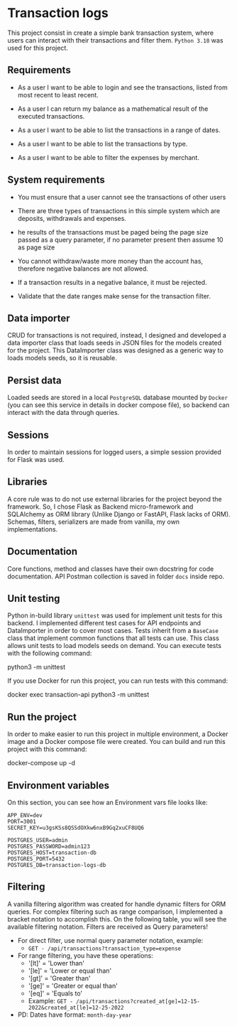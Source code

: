 # Transaction logs

  

This project consist in create a simple bank transaction system, where users can interact with their transactions and filter them. `Python 3.10` was used for this project.

  

## Requirements

  

- As a user I want to be able to login and see the transactions, listed from most recent to least recent.

- As a user I can return my balance as a mathematical result of the executed transactions.

- As a user I want to be able to list the transactions in a range of dates.

- As a user I want to be able to list the transactions by type.

- As a user I want to be able to filter the expenses by merchant.

  

## System requirements

  

- You must ensure that a user cannot see the transactions of other users

- There are three types of transactions in this simple system which are deposits, withdrawals and expenses.

- he results of the transactions must be paged being the page size passed as a query parameter, if no parameter present then assume 10 as page size

- You cannot withdraw/waste more money than the account has, therefore negative balances are not allowed.

- If a transaction results in a negative balance, it must be rejected.

- Validate that the date ranges make sense for the transaction filter.

  

## Data importer

CRUD for transactions is not required, instead, I designed and developed a data importer class that loads seeds in JSON files for the models created for the project. This DataImporter class was designed as a generic way to loads models seeds, so it is reusable.

  

## Persist data

  

Loaded seeds are stored in a local `PostgreSQL` database mounted by `Docker` (you can see this service in details in docker compose file), so backend can interact with the data through queries.

  

## Sessions

  

In order to maintain sessions for logged users, a simple session provided for Flask was used.

  

## Libraries

  

A core rule was to do not use external libraries for the project beyond the framework. So, I chose Flask as Backend micro-framework and SQLAlchemy as ORM library (Unlike Django or FastAPI, Flask lacks of ORM). Schemas, filters, serializers are made from vanilla, my own implementations.

  

## Documentation

  

Core functions, method and classes have their own docstring for code documentation. API Postman collection is saved in folder `docs` inside repo.

  

## Unit testing

  

Python in-build library `unittest` was used for implement unit tests for this backend. I implemented different test cases for API endpoints and DataImporter in order to cover most cases. Tests inherit from a `BaseCase` class that implement common functions that all tests can use. This class allows unit tests to load models seeds on demand. You can execute tests with the following command:

  

python3 -m unittest

If you use Docker for run this project, you can run tests with this command:

  

docker exec transaction-api python3 -m unittest

  

## Run the project

  

In order to make easier to run this project in multiple environment, a Docker image and a Docker compose file were created. You can build and run this project with this command:

  

docker-compose up -d

  

## Environment variables

On this section, you can see how an Environment vars file looks like:

    APP_ENV=dev
    PORT=3001
    SECRET_KEY=u3gsKSs8QSSdOXkw6nxB9Gq2xuCF8UQ6
    
    POSTGRES_USER=admin
    POSTGRES_PASSWORD=admin123
    POSTGRES_HOST=transaction-db
    POSTGRES_PORT=5432
    POSTGRES_DB=transaction-logs-db

## Filtering

A vanilla filtering algorithm was created for handle dynamic filters for ORM queries. For complex filtering such as range comparison, I implemented a bracket notation to accomplish this. On the following table, you will see the available filtering notation. Filters are received as Query parameters!

 - For direct filter, use normal query parameter notation, example:
	 - `GET - /api/transactions?transaction_type=expense`
 - For range filtering, you have these operations:
	 - '[lt]' = 'Lower than'
	- '[le]' = 'Lower or equal than'
	- '[gt]' = 'Greater than'
	- '[ge]' = 'Greater or equal than'
	- '[eq]' = 'Equals to'
	 - Example: `GET - /api/transactions?created_at[ge]=12-15-2022&created_at[le]=12-25-2022`
 - PD: Dates have format: `month-day-year`
